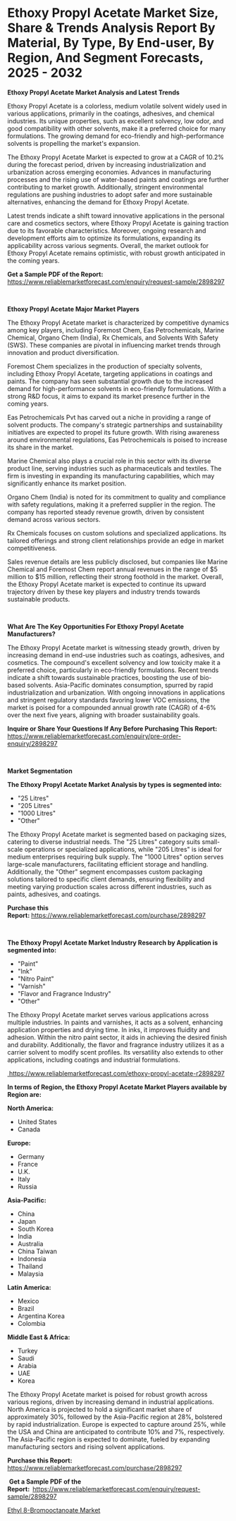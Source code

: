 <p><h1>Ethoxy Propyl Acetate Market Size, Share & Trends Analysis Report By Material, By Type, By End-user, By Region, And Segment Forecasts, 2025 - 2032</h1></p><p><strong>Ethoxy Propyl Acetate Market Analysis and Latest Trends</strong></p>
<p><p>Ethoxy Propyl Acetate is a colorless, medium volatile solvent widely used in various applications, primarily in the coatings, adhesives, and chemical industries. Its unique properties, such as excellent solvency, low odor, and good compatibility with other solvents, make it a preferred choice for many formulations. The growing demand for eco-friendly and high-performance solvents is propelling the market's expansion.</p><p>The Ethoxy Propyl Acetate Market is expected to grow at a CAGR of 10.2% during the forecast period, driven by increasing industrialization and urbanization across emerging economies. Advances in manufacturing processes and the rising use of water-based paints and coatings are further contributing to market growth. Additionally, stringent environmental regulations are pushing industries to adopt safer and more sustainable alternatives, enhancing the demand for Ethoxy Propyl Acetate.</p><p>Latest trends indicate a shift toward innovative applications in the personal care and cosmetics sectors, where Ethoxy Propyl Acetate is gaining traction due to its favorable characteristics. Moreover, ongoing research and development efforts aim to optimize its formulations, expanding its applicability across various segments. Overall, the market outlook for Ethoxy Propyl Acetate remains optimistic, with robust growth anticipated in the coming years.</p></p>
<p><strong>Get a Sample PDF of the Report:&nbsp;</strong> <a href="https://www.reliablemarketforecast.com/enquiry/request-sample/2898297?utm_campaign=2479&utm_medium=2&utm_source=Github&utm_content=ia&utm_term=15032025&utm_id=ethoxy-propyl-acetate">https://www.reliablemarketforecast.com/enquiry/request-sample/2898297</a></p>
<p>&nbsp;</p>
<p><strong>Ethoxy Propyl Acetate Major Market Players</strong></p>
<p><p>The Ethoxy Propyl Acetate market is characterized by competitive dynamics among key players, including Foremost Chem, Eas Petrochemicals, Marine Chemical, Organo Chem (India), Rx Chemicals, and Solvents With Safety (SWS). These companies are pivotal in influencing market trends through innovation and product diversification.</p><p>Foremost Chem specializes in the production of specialty solvents, including Ethoxy Propyl Acetate, targeting applications in coatings and paints. The company has seen substantial growth due to the increased demand for high-performance solvents in eco-friendly formulations. With a strong R&D focus, it aims to expand its market presence further in the coming years.</p><p>Eas Petrochemicals Pvt has carved out a niche in providing a range of solvent products. The company's strategic partnerships and sustainability initiatives are expected to propel its future growth. With rising awareness around environmental regulations, Eas Petrochemicals is poised to increase its share in the market.</p><p>Marine Chemical also plays a crucial role in this sector with its diverse product line, serving industries such as pharmaceuticals and textiles. The firm is investing in expanding its manufacturing capabilities, which may significantly enhance its market position.</p><p>Organo Chem (India) is noted for its commitment to quality and compliance with safety regulations, making it a preferred supplier in the region. The company has reported steady revenue growth, driven by consistent demand across various sectors.</p><p>Rx Chemicals focuses on custom solutions and specialized applications. Its tailored offerings and strong client relationships provide an edge in market competitiveness.</p><p>Sales revenue details are less publicly disclosed, but companies like Marine Chemical and Foremost Chem report annual revenues in the range of $5 million to $15 million, reflecting their strong foothold in the market. Overall, the Ethoxy Propyl Acetate market is expected to continue its upward trajectory driven by these key players and industry trends towards sustainable products.</p></p>
<p>&nbsp;</p>
<p><strong>What Are The Key Opportunities For Ethoxy Propyl Acetate Manufacturers?</strong></p>
<p><p>The Ethoxy Propyl Acetate market is witnessing steady growth, driven by increasing demand in end-use industries such as coatings, adhesives, and cosmetics. The compound's excellent solvency and low toxicity make it a preferred choice, particularly in eco-friendly formulations. Recent trends indicate a shift towards sustainable practices, boosting the use of bio-based solvents. Asia-Pacific dominates consumption, spurred by rapid industrialization and urbanization. With ongoing innovations in applications and stringent regulatory standards favoring lower VOC emissions, the market is poised for a compounded annual growth rate (CAGR) of 4-6% over the next five years, aligning with broader sustainability goals.</p></p>
<p><strong>Inquire or Share Your Questions If Any Before Purchasing This Report:</strong> <a href="https://www.reliablemarketforecast.com/enquiry/pre-order-enquiry/2898297?utm_campaign=2479&utm_medium=2&utm_source=Github&utm_content=ia&utm_term=15032025&utm_id=ethoxy-propyl-acetate">https://www.reliablemarketforecast.com/enquiry/pre-order-enquiry/2898297</a></p>
<p>&nbsp;</p>
<p><strong>Market Segmentation</strong></p>
<p><strong>The Ethoxy Propyl Acetate Market Analysis by types is segmented into:</strong></p>
<p><ul><li>"25 Litres"</li><li>"205 Litres"</li><li>"1000 Litres"</li><li>"Other"</li></ul></p>
<p><p>The Ethoxy Propyl Acetate market is segmented based on packaging sizes, catering to diverse industrial needs. The "25 Litres" category suits small-scale operations or specialized applications, while "205 Litres" is ideal for medium enterprises requiring bulk supply. The "1000 Litres" option serves large-scale manufacturers, facilitating efficient storage and handling. Additionally, the "Other" segment encompasses custom packaging solutions tailored to specific client demands, ensuring flexibility and meeting varying production scales across different industries, such as paints, adhesives, and coatings.</p></p>
<p><strong>Purchase this Report:&nbsp;</strong><a href="https://www.reliablemarketforecast.com/purchase/2898297?utm_campaign=2479&utm_medium=2&utm_source=Github&utm_content=ia&utm_term=15032025&utm_id=ethoxy-propyl-acetate">https://www.reliablemarketforecast.com/purchase/2898297</a></p>
<p>&nbsp;</p>
<p><strong>The Ethoxy Propyl Acetate Market Industry Research by Application is segmented into:</strong></p>
<p><ul><li>"Paint"</li><li>"Ink"</li><li>"Nitro Paint"</li><li>"Varnish"</li><li>"Flavor and Fragrance Industry"</li><li>"Other"</li></ul></p>
<p><p>The Ethoxy Propyl Acetate market serves various applications across multiple industries. In paints and varnishes, it acts as a solvent, enhancing application properties and drying time. In inks, it improves fluidity and adhesion. Within the nitro paint sector, it aids in achieving the desired finish and durability. Additionally, the flavor and fragrance industry utilizes it as a carrier solvent to modify scent profiles. Its versatility also extends to other applications, including coatings and industrial formulations.</p></p>
<p><a href="https://www.reliablemarketforecast.com/ethoxy-propyl-acetate-r2898297?utm_campaign=2479&utm_medium=2&utm_source=Github&utm_content=ia&utm_term=15032025&utm_id=ethoxy-propyl-acetate">&nbsp;https://www.reliablemarketforecast.com/ethoxy-propyl-acetate-r2898297</a></p>
<p><strong>In terms of Region, the Ethoxy Propyl Acetate Market Players available by Region are:</strong></p>
<p>
    <p> <strong> North America: </strong>
        <ul>
            <li>United States</li>
            <li>Canada</li>
        </ul>
        </p> 
    <p> <strong> Europe: </strong>
        <ul>
            <li>Germany</li>
            <li>France</li>
            <li>U.K.</li>
            <li>Italy</li>
            <li>Russia</li>
        </ul>
        </p> 
    <p> <strong> Asia-Pacific: </strong>
        <ul>
            <li>China</li>
            <li>Japan</li>
            <li>South Korea</li>
            <li>India</li>
            <li>Australia</li>
            <li>China Taiwan</li>
            <li>Indonesia</li>
            <li>Thailand</li>
            <li>Malaysia</li>
        </ul>
        </p> 
    <p> <strong> Latin America: </strong>
        <ul>
            <li>Mexico</li>
            <li>Brazil</li>
            <li>Argentina Korea</li>
            <li>Colombia</li>
        </ul>
        </p> 
    <p> <strong> Middle East & Africa: </strong>
        <ul>
            <li>Turkey</li>
            <li>Saudi</li>
            <li>Arabia</li>
            <li>UAE</li>
            <li>Korea</li>
        </ul>
    </p>
    </p>
<p><p>The Ethoxy Propyl Acetate market is poised for robust growth across various regions, driven by increasing demand in industrial applications. North America is projected to hold a significant market share of approximately 30%, followed by the Asia-Pacific region at 28%, bolstered by rapid industrialization. Europe is expected to capture around 25%, while the USA and China are anticipated to contribute 10% and 7%, respectively. The Asia-Pacific region is expected to dominate, fueled by expanding manufacturing sectors and rising solvent applications.</p></p>
<p><strong>Purchase this Report: </strong><a href="https://www.reliablemarketforecast.com/purchase/2898297?utm_campaign=2479&utm_medium=2&utm_source=Github&utm_content=ia&utm_term=15032025&utm_id=ethoxy-propyl-acetate">https://www.reliablemarketforecast.com/purchase/2898297</a></p>
<p>&nbsp;<strong>Get a Sample PDF of the Report:&nbsp;&nbsp;</strong><a href="https://www.reliablemarketforecast.com/enquiry/request-sample/2898297?utm_campaign=2479&utm_medium=2&utm_source=Github&utm_content=ia&utm_term=15032025&utm_id=ethoxy-propyl-acetate">https://www.reliablemarketforecast.com/enquiry/request-sample/2898297</a></p>
<p><strong></strong></p>
<p><p><a href="https://github.com/lizamflotow/Market-Research-Report-List-1/blob/main/ethyl-8-bromooctanoate-market.md?utm_campaign=2479&utm_medium=2&utm_source=Github&utm_content=ia&utm_term=15032025&utm_id=ethoxy-propyl-acetate">Ethyl 8-Bromooctanoate Market</a></p></p>
